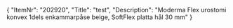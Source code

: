 {
  "ItemNr": "202920",
  "Title": "test",
  "Description": "Moderma Flex urostomi konvex 1dels enkammarpåse beige, SoftFlex platta hål 30 mm"
}